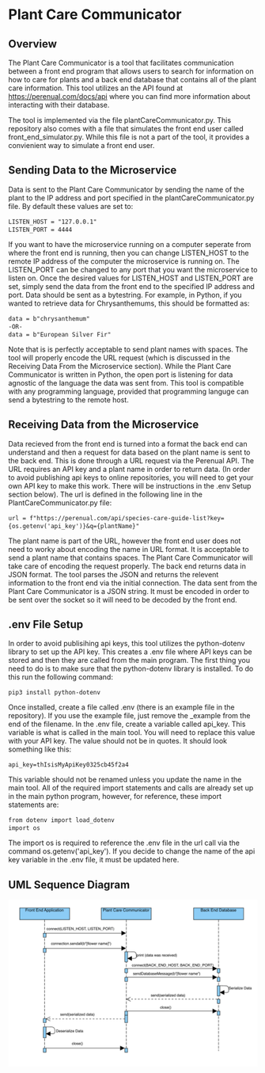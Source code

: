 # Plant Care Communicator

## Overview
The Plant Care Communicator is a tool that facilitates communication between a front end program that allows users to search for information on how to care for plants and a back end database that contains all of the plant care information. This tool utilizes an the API found at https://perenual.com/docs/api where you can find more information about interacting with their database.

The tool is implemented via the file plantCareCommunicator.py. This repository also comes with a file that simulates the front end user called front_end_simulator.py. While this file is not a part of the tool, it provides a convienient way to simulate a front end user. 

## Sending Data to the Microservice

Data is sent to the Plant Care Communicator by sending the name of the plant to the IP address and port specified in the plantCareCommunicator.py file. By default these values are set to:
   
    LISTEN_HOST = "127.0.0.1"
    LISTEN_PORT = 4444

If you want to have the microservice running on a computer seperate from where the front end is running, then you can change LISTEN_HOST to the remote IP address of the computer the microservice is running on. The LISTEN_PORT can be changed to any port that you want the microservice to listen on. Once the desired values for LISTEN_HOST and LISTEN_PORT are set, simply send the data from the front end to the specified IP address and port. Data should be sent as a bytestring. For example, in Python, if you wanted to retrieve data for Chrysanthemums, this should be formatted as:

    data = b"chrysanthemum"
    -OR-
    data = b"European Silver Fir"

Note that is is perfectly acceptable to send plant names with spaces. The tool will properly encode the URL request (which is discussed in the Receiving Data From the Microservice section). While the Plant Care Communicator is written in Python, the open port is listening for data agnostic of the language the data was sent from. This tool is compatible with any programming language, provided that programming languge can send a bytestring to the remote host.

## Receiving Data from the Microservice

Data recieved from the front end is turned into a format the back end can understand and then a request for data based on the plant name is sent to the back end. This is done through a URL request via the Perenual API. The URL requires an API key and a plant name in order to return data. (In order to avoid publishing api keys to online repositories, you will need to get your own API key to make this work. There will be instructions in the .env Setup section below). The url is defined in the following line in the PlantCareCommunicator.py file:

    url = f"https://perenual.com/api/species-care-guide-list?key={os.getenv('api_key')}&q={plantName}"

The plant name is part of the URL, however the front end user does not need to worky about encoding the name in URL format. It is acceptable to send a plant name that contains spaces. The Plant Care Communicator will take care of encoding the request properly. The back end returns data in JSON format. The tool parses the JSON and returns the relevent information to the front end via the initial connection. The data sent from the Plant Care Communicator is a JSON string. It must be encoded in order to be sent over the socket so it will need to be decoded by the front end.

## .env File Setup

In order to avoid publisihing api keys, this tool utilizes the python-dotenv library to set up the API key. This creates a .env file where API keys can be stored and then they are called from the main program. The first thing you need to do is to make sure that the python-dotenv library is installed. To do this run the following command:

    pip3 install python-dotenv

Once installed, create a file called .env (there is an example file in the repository). If you use the example file, just remove the _example from the end of the filename. In the .env file, create a variable called api_key. This variable is what is called in the main tool. You will need to replace this value with your API key. The value should not be in quotes. It should look something like this:

    api_key=thIsisMyApiKey0325cb45f2a4

This variable should not be renamed unless you update the name in the main tool. All of the required import statements and calls are already set up in the main python program, however, for reference, these import statements are:

    from dotenv import load_dotenv
    import os

The import os is required to reference the .env file in the url call via the command os.getenv('api_key'). If you decide to change the name of the api key variable in the .env file, it must be updated here.

## UML Sequence Diagram

![UML diagram](uml.png)